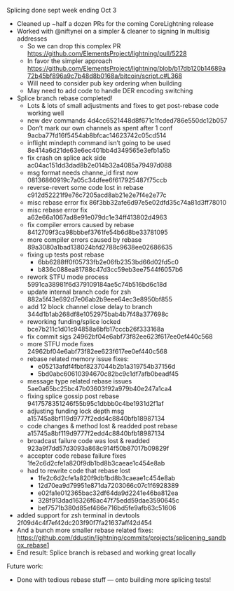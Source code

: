Splicing done sept week ending Oct 3

* Cleaned up ~half a dozen PRs for the coming CoreLightning release
* Worked with @niftynei on a simpler & cleaner to signing ln multisig addresses
    * So we can drop this complex PR https://github.com/ElementsProject/lightning/pull/5228
    * In favor the simpler approach https://github.com/ElementsProject/lightning/blob/b17db120b14689a72b45bf896a9c7b48d8b0168a/bitcoin/script.c#L368
    * Will need to consider pub key ordering when building
    * May need to add code to handle DER encoding switching
* Splice branch rebase completed!
    * Lots & lots of small adjustments and fixes to get post-rebase code working well
    * new dev commands 4d4cc6521448d8f671c1fcded786e550dc12b057
    * Don’t mark our own channels as spent after 1 conf 9acba77fd16f5454ab8bfcac14623742c05cd514
    * inflight mindepth command isn’t going to be used 8e414a6d21de63e6ec401bb4d349565e3efb1a5b
    * fix crash on splice ack side ac04ac151dd3dad8b2e014b32a4085a79497d088
    * msg format needs channe_id first now 08136860919c7a05c34dfee6f617925487f75ccb
    * reverse-revert some code lost in rebase c912d52221f9e76c7205acd8ab21e2e7f4e2e77c
    * misc rebase error fix 86f3bb32afe6d97e5e02dfd35c74a81d3ff78010
    * misc rebase error fix a62e66a1067ad8e91e079dc1e34ff413802d4963
    * fix compiler errors caused by rebase 8412709f3ca98bbbef3761fe54b6d8be33781095
    * more compiler errors caused by rebase 89a3080a1bad138024bfd2788c9638ee02686635
    * fixing up tests post rebase
        * 6bb6288ff0f05733fb2e06fb2353bd66d02fd5c0
        * b836c088ea81788c47d3cc59eb3ee7544f6057b6
    * rework STFU mode process 5991ca38981f6d379109184ae5c74b516bd6c18d
    * update internal branch code for zsh 882a5f43e692d7e06ab2b9eee64ec3e8950bf855
    * add 12 block channel close delay to branch 344d1b1ab268df8e1052975bab4b7f48a377698c
    * reworking funding/splice locked bce7b211c1d01c94858a6bfb17cccb26f333168a
    * fix commit sigs 24962bf04e6abf73f82ee623f617ee0ef440c568
    * more STFU mode fixes 24962bf04e6abf73f82ee623f617ee0ef440c568
    * rebase related memory issue fixes:
        * e05213afdf4fbbf8237044b2b1a319754b37156d
        * 5bd0abc60610394670c82bc9c1df7afb0beadf45
    * message type related rebase issues 5ae0a65bc25bc47b03603f92a979b40e247a1ca4
    * fixing splice gossip post rebase 9417578351246f55b95c1dbbb0c4be1931d2f1af
    * adjusting funding lock depth msg a15745a8bf119d9777f2edd4c8840bfb18987134
    * code changes & method lost & readded post rebase a15745a8bf119d9777f2edd4c8840bfb18987134
    * broadcast failure code was lost & readded 923a9f7dd57d3093a868c914f50b87017b09829f
    * accepter code rebase failure fixes 1fe2c6d2cfe1a820f9db1bd8b3caeae1c454e8ab
    * had to rewrite code that rebase lost
        * 1fe2c6d2cfe1a820f9db1bd8b3caeae1c454e8ab
        * 12d70ea9d79951e871da7203066c07c1f6928389
        * e02fa1e012365bac32df64da9d2241e46ba812ea
        * 328f913dad16326f6ac47f75edd59dae3590645c
        * bef7571b380d85ef466e716bd5fe9afb63c51606
* added support for zsh terminal in devtools 2f09d4c4f7ef42dc203f90f7fa21637aff42d454
* And a bunch more smaller rebase related fixes: https://github.com/ddustin/lightning/commits/projects/splicening_sandbox_rebase1
* End result: Splice branch is rebased and working great locally

Future work:

* Done with tedious rebase stuff — onto building more splicing tests!
